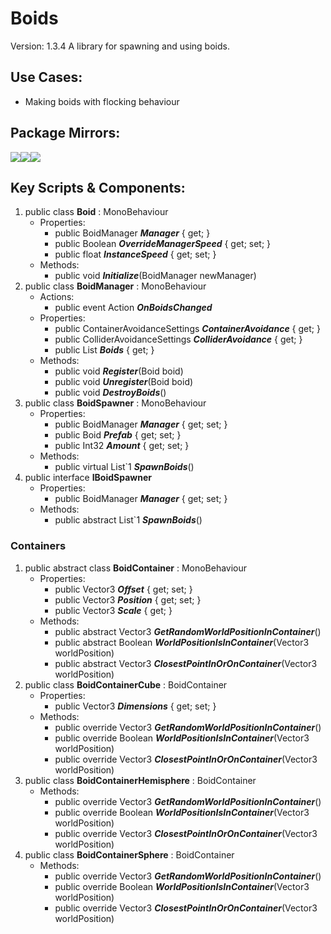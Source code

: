 # Boids
Version: 1.3.4
A library for spawning and using boids.

## Use Cases:
* Making boids with flocking behaviour
## Package Mirrors:
[<img src='https://img.itch.zone/aW1nLzEzNzQ2ODg3LnBuZw==/original/npRUfq.png'>](https://github.com/Iron-Mountain-Software/boids)[<img src='https://img.itch.zone/aW1nLzEzNzQ2ODkyLnBuZw==/original/Fq0ORM.png'>](https://www.npmjs.com/package/com.iron-mountain.boids)[<img src='https://img.itch.zone/aW1nLzEzNzQ2ODk4LnBuZw==/original/Rv4m96.png'>](https://iron-mountain.itch.io/boids)
## Key Scripts & Components:
1. public class **Boid** : MonoBehaviour
   * Properties: 
      * public BoidManager ***Manager***  { get; }
      * public Boolean ***OverrideManagerSpeed***  { get; set; }
      * public float ***InstanceSpeed***  { get; set; }
   * Methods: 
      * public void ***Initialize***(BoidManager newManager)
1. public class **BoidManager** : MonoBehaviour
   * Actions: 
      * public event Action ***OnBoidsChanged*** 
   * Properties: 
      * public ContainerAvoidanceSettings ***ContainerAvoidance***  { get; }
      * public ColliderAvoidanceSettings ***ColliderAvoidance***  { get; }
      * public List<Boid> ***Boids***  { get; }
   * Methods: 
      * public void ***Register***(Boid boid)
      * public void ***Unregister***(Boid boid)
      * public void ***DestroyBoids***()
1. public class **BoidSpawner** : MonoBehaviour
   * Properties: 
      * public BoidManager ***Manager***  { get; set; }
      * public Boid ***Prefab***  { get; set; }
      * public Int32 ***Amount***  { get; set; }
   * Methods: 
      * public virtual List`1 ***SpawnBoids***()
1. public interface **IBoidSpawner**
   * Properties: 
      * public BoidManager ***Manager***  { get; set; }
   * Methods: 
      * public abstract List`1 ***SpawnBoids***()
### Containers
1. public abstract class **BoidContainer** : MonoBehaviour
   * Properties: 
      * public Vector3 ***Offset***  { get; set; }
      * public Vector3 ***Position***  { get; set; }
      * public Vector3 ***Scale***  { get; }
   * Methods: 
      * public abstract Vector3 ***GetRandomWorldPositionInContainer***()
      * public abstract Boolean ***WorldPositionIsInContainer***(Vector3 worldPosition)
      * public abstract Vector3 ***ClosestPointInOrOnContainer***(Vector3 worldPosition)
1. public class **BoidContainerCube** : BoidContainer
   * Properties: 
      * public Vector3 ***Dimensions***  { get; set; }
   * Methods: 
      * public override Vector3 ***GetRandomWorldPositionInContainer***()
      * public override Boolean ***WorldPositionIsInContainer***(Vector3 worldPosition)
      * public override Vector3 ***ClosestPointInOrOnContainer***(Vector3 worldPosition)
1. public class **BoidContainerHemisphere** : BoidContainer
   * Methods: 
      * public override Vector3 ***GetRandomWorldPositionInContainer***()
      * public override Boolean ***WorldPositionIsInContainer***(Vector3 worldPosition)
      * public override Vector3 ***ClosestPointInOrOnContainer***(Vector3 worldPosition)
1. public class **BoidContainerSphere** : BoidContainer
   * Methods: 
      * public override Vector3 ***GetRandomWorldPositionInContainer***()
      * public override Boolean ***WorldPositionIsInContainer***(Vector3 worldPosition)
      * public override Vector3 ***ClosestPointInOrOnContainer***(Vector3 worldPosition)
